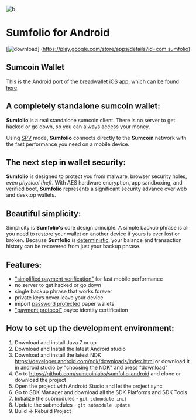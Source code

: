 ![ƀ](/images/iconn.png) 


# Sumfolio for Android

[![download](/images/icon-google-play.png)]
(https://play.google.com/store/apps/details?id=com.sumfolio)

## Sumcoin Wallet

This is the Android port of the breadwallet iOS app, which can be found [here](https://github.com/breadwallet/breadwallet/).

## A completely standalone sumcoin wallet:

**Sumfolio** is a real standalone sumcoin client. There is no server to get hacked or go down, so you can always access
your money. 

Using [SPV](https://en.bitcoin.it/wiki/Thin_Client_Security#Header-Only_Clients)
mode, **Sumfolio** connects directly to the **Sumcoin** network with the fast
performance you need on a mobile device.

## The next step in wallet security:

**Sumfolio** is designed to protect you from malware, browser security holes,
*even physical theft*. With AES hardware encryption, app sandboxing, and verified boot, **Sumfolio** represents a significant security advance over web and desktop wallets.

## Beautiful simplicity:

Simplicity is **Sumfolio's** core design principle. A simple backup phrase is
all you need to restore your wallet on another device if yours is ever lost or
broken.  Because **Sumfolio** is [deterministic](https://github.com/bitcoin/bips/blob/master/bip-0032.mediawiki),
your balance and transaction history can be recovered from just your backup phrase.

## Features:

- ["simplified payment verification"](https://github.com/bitcoin/bips/blob/master/bip-0037.mediawiki) for fast mobile performance
- no server to get hacked or go down
- single backup phrase that works forever
- private keys never leave your device
- import [password protected](https://github.com/bitcoin/bips/blob/master/bip-0038.mediawiki) paper wallets
- ["payment protocol"](https://github.com/bitcoin/bips/blob/master/bip-0070.mediawiki) payee identity certification

## How to set up the development environment:
1. Download and install Java 7 or up
2. Download and Install the latest Android studio
3. Download and install the latest NDK https://developer.android.com/ndk/downloads/index.html or download it in android studio by "choosing the NDK" and press "download"
4. Go to https://github.com/sumcoinlabs/sumfolio-android and clone or download the project
5. Open the project with Android Studio and let the project sync
6. Go to SDK Manager and download all the SDK Platforms and SDK Tools
7. Initialize the submodules - <code>git submodule init</code>
8. Update the submodules - <code>git submodule update</code>
9. Build -> Rebuild Project
